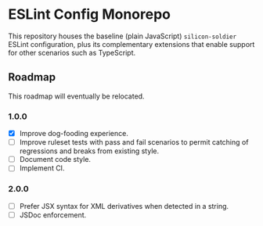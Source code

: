 # ESLint Config Monorepo

This repository houses the baseline (plain JavaScript) `silicon-soldier` ESLint configuration, plus its complementary extensions that enable support for other scenarios such as TypeScript.

## Roadmap

This roadmap will eventually be relocated.

### 1.0.0

- [x] Improve dog-fooding experience.
- [ ] Improve ruleset tests with pass and fail scenarios to permit catching of regressions and breaks from existing style.
- [ ] Document code style.
- [ ] Implement CI.

### 2.0.0

- [ ] Prefer JSX syntax for XML derivatives when detected in a string.
- [ ] JSDoc enforcement.
